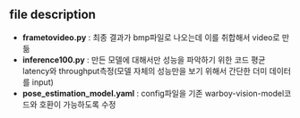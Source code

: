 ## file description

- **frametovideo.py** : 최종 결과가 bmp파일로 나오는데 이를 취합해서 video로 만듦
- **inference100.py** : 만든 모델에 대해서만 성능을 파악하기 위한 코드 평균 latency와 throughput측정(모델 자체의 성능만을 보기 위해서 간단한 더미 데이터를 input)
- **pose_estimation_model.yaml** : config파일을 기존 warboy-vision-model코드와 호환이 가능하도록 수정
